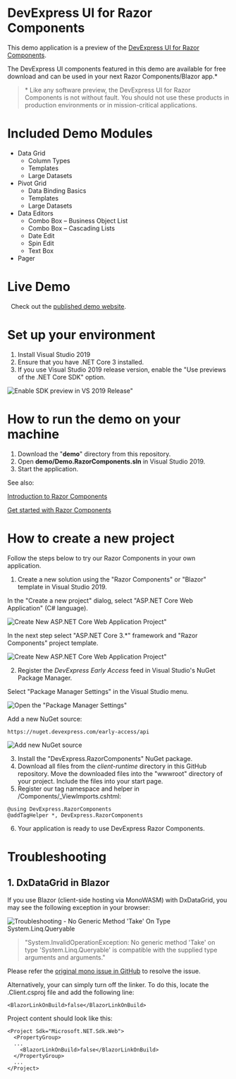 # DevExpress UI for Razor Components

This demo application is a preview of the [DevExpress UI for Razor Components](https://www.devexpress.com/products/blazor-razor-components/).

The DevExpress UI components featured in this demo are available for free download and can be used in your next Razor Components/Blazor app.* 

> \* Like any software preview, the DevExpress UI for Razor Components is not without fault. You should not use these products in production environments or in mission-critical applications.

# Included Demo Modules

* Data Grid
  * Column Types
  * Templates
  * Large Datasets
* Pivot Grid
  * Data Binding Basics
  * Templates
  * Large Datasets
* Data Editors
  * Combo Box – Business Object List
  * Combo Box – Cascading Lists
  * Date Edit
  * Spin Edit
  * Text Box
* Pager

# Live Demo
 
Check out the [published demo website](https://demos.devexpress.com/razor-components/).

# Set up your environment

1. Install Visual Studio 2019
2. Ensure that you have .NET Core 3 installed.
3. If you use Visual Studio 2019 release version, enable the "Use previews of the .NET Core SDK" option.

![Enable SDK preview in VS 2019 Release"](https://raw.githubusercontent.com/DevExpress/RazorComponents/master/media/VS2019Release-EnablePreviewSDK.png)

# How to run the demo on your machine

1. Download the "**demo**" directory from this repository.
2. Open **demo/Demo.RazorComponents.sln** in Visual Studio 2019.
3. Start the application.

See also: 

[Introduction to Razor Components](https://docs.microsoft.com/aspnet/core/razor-components/?view=aspnetcore-3.0)

[Get started with Razor Components](https://docs.microsoft.com/ru-ru/aspnet/core/razor-components/get-started?view=aspnetcore-3.0&tabs=visual-studio)

# How to create a new project

Follow the steps below to try our Razor Components in your own application. 

1. Create a new solution using the "Razor Components" or "Blazor" template in Visual Studio 2019.

In the "Create a new project" dialog, select "ASP.NET Core Web Application" (C# language).

![Create New ASP.NET Core Web Application Project"](https://raw.githubusercontent.com/DevExpress/RazorComponents/master/media/VisualStudio2019CreateNewProject_AspNetCoreWebApp.png)

In the next step select "ASP.NET Core 3.\*" framework and "Razor Components" project template.

![Create New ASP.NET Core Web Application Project"](https://raw.githubusercontent.com/DevExpress/RazorComponents/master/media/VisualStudio2019CreateNewProject_RazorComponents.png)

2. Register the *DevExpress Early Access* feed in Visual Studio's NuGet Package Manager.

Select "Package Manager Settings" in the Visual Studio menu.

![Open the "Package Manager Settings"](https://raw.githubusercontent.com/DevExpress/RazorComponents/master/media/NuGetPackageManagerSettings.png)

Add a new NuGet source:

```https://nuget.devexpress.com/early-access/api```

![Add new NuGet source](https://raw.githubusercontent.com/DevExpress/RazorComponents/master/media/DevExpressEarlyAccessNuGetSource.png)

3. Install the "DevExpress.RazorComponents" NuGet package.
4. Download all files from the *client-runtime* directory in this  GitHub repository. Move the downloaded files into the "wwwroot" directory of your project. Include the files into your start page.
5. Register our tag namespace and helper in /Components/\_ViewImports.cshtml: 

```
@using DevExpress.RazorComponents
@addTagHelper *, DevExpress.RazorComponents
```

6. Your application is ready to use DevExpress Razor Components.

# Troubleshooting

## 1. DxDataGrid in Blazor

If you use Blazor (client-side hosting via MonoWASM) with DxDataGrid, you may see the following exception in your browser:

![Troubleshooting - No Generic Method 'Take' On Type System.Linq.Queryable](https://raw.githubusercontent.com/DevExpress/RazorComponents/master/media/Troubleshooting-NoGenericMethodTakeOnTypeSystemLinqQueryable.png)

> "System.InvalidOperationException: No generic method 'Take' on type 'System.Linq.Queryable' is compatible with the supplied type arguments and arguments."

Please refer the [original mono issue in GitHub](https://github.com/mono/mono/issues/12917#issuecomment-462925005) to resolve the issue.

Alternatively, your can simply turn off the linker. To do this, locate the <ProjectName>.Client.csproj file and add the following line:

```
<BlazorLinkOnBuild>false</BlazorLinkOnBuild>
```

Project content should look like this:

```
<Project Sdk="Microsoft.NET.Sdk.Web">
  <PropertyGroup>
  ...
    <BlazorLinkOnBuild>false</BlazorLinkOnBuild>
  </PropertyGroup>
  ...
</Project>
```





